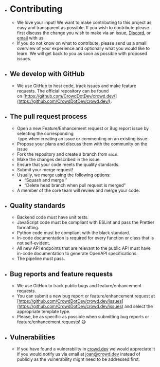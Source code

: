 - # Contributing  
	- We love your input! We want to make contributing to this project as easy and transparent as possible. If you wish to contribute please first discuss the change you wish to make via an issue, [Discord](https://discord.com/invite/y5cAZDunvJ), or [email](mailto:[joan@crowd.dev]) with us.  
	- If you do not know on what to contribute, please send us a small overview of your experience and optionally what you would like to learn. We will get back to you as soon as possible with proposed issues.  
- ## We develop with GitHub  
	- We use GitHub to host code, track issues and make feature requests. The official repository can be found on [https://github.com/CrowdDotDev/crowd.dev/](https://github.com/CrowdDotDev/crowd.dev/).  
- ## The pull request process  
	- Open a new Feature/Enhancement request or Bug report issue by selecting the corresponding  
	   type when creating an issue or commenting on an existing issue.  
	- Propose your plans and discuss them with the community on the issue  
	- Fork the repository and create a branch from `main`.  
	- Make the changes described in the issue.  
	- Ensure that your code meets the quality standards.  
	- Submit your merge request!  
	- Usually, we merge using the following options:  
		- “Squash and merge ”  
		- “Delete head branch when pull request is merged”  
	- A member of the core team will review and merge your code.  
- ## Quality standards  
	- Backend code must have unit tests.  
	- JavaScript code must be compliant with ESLint and pass the Prettier formatting.  
	- Python code must be compliant with the black standard.  
	- In-code documentation is required for every function or class that is not self-evident.  
	- All new API endpoints that are relevant to the public API must have in-code documentation to generate OpenAPI specifications.  
	- The pipeline must pass.  
- ## Bug reports and feature requests  
	- We use GitHub to track public bugs and feature/enhancement requests.  
	- You can submit a new bug report or feature/enhancement request at [https://github.com/CrowdDotDev/crowd.dev/issues](https://github.com/CrowdDotDev/crowd.dev/issues) and select the appropriate template type.  
	- Please, be as specific as possible when submitting bug reports or feature/enhancement requests! 😃  
- ## Vulnerabilities  
	- If you have found a vulnerability in [crowd.dev](http://crowd.dev/) we would appreciate it if you would notify us via email at [joan@crowd.dev](mailto:joan@crowd.dev) instead of publicly as the vulnerability might need to be addressed first.
